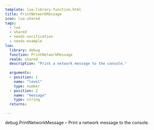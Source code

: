 ```yaml
---
template: lua-library-function.html
title: PrintNetworkMessage
icon: lua-shared
tags:
  - lua
  - shared
  - needs-verification
  - needs-example
lua:
  library: debug
  function: PrintNetworkMessage
  realm: shared
  description: "Print a network message to the console."
  
  arguments:
  - position: 1
    name: "level"
    type: number
  - position: 2
    name: "message"
    type: string
  returns:
    
---
```


<div class="lua__search__keywords">
debug.PrintNetworkMessage &#x2013; Print a network message to the console.
</div>
